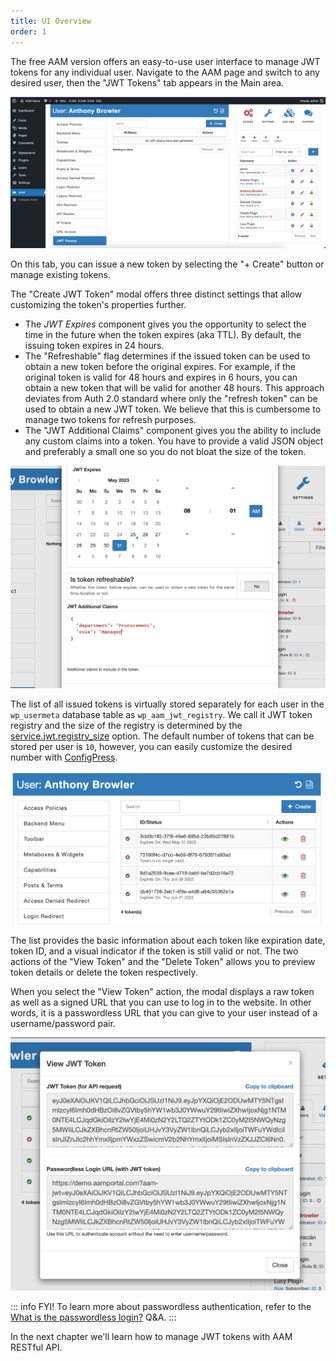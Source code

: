 ```yaml
---
title: UI Overview
order: 1
---
```


The free AAM version offers an easy-to-use user interface to manage JWT tokens for any individual user. Navigate to the AAM page and switch to any desired user, then the "JWT Tokens" tab appears in the Main area.

![AAM JWT Tokens Service](./assets/aam-jwt-tokens-tab.png)

On this tab, you can issue a new token by selecting the "+ Create" button or manage existing tokens.

The "Create JWT Token" modal offers three distinct settings that allow customizing the token's properties further.
- The *JWT Expires* component gives you the opportunity to select the time in the future when the token expires (aka TTL). By default, the issuing token expires in 24 hours.
- The "Refreshable" flag determines if the issued token can be used to obtain a new token before the original expires. For example, if the original token is valid for 48 hours and expires in 6 hours, you can obtain a new token that will be valid for another 48 hours. This approach deviates from Auth 2.0 standard where only the "refresh token" can be used to obtain a new JWT token. We believe that this is cumbersome to manage two tokens for refresh purposes.
- The "JWT Additional Claims" component gives you the ability to include any custom claims into a token. You have to provide a valid JSON object and preferably a small one so you do not bloat the size of the token.

![AAM Create JWT Token Modal](./assets/aam-create-token-modal.png)

The list of all issued tokens is virtually stored separately for each user in the `wp_usermeta` database table as `wp_aam_jwt_registry`. We call it JWT token registry and the size of the registry is determined by the [service.jwt.registry_size](/plugin/advanced-access-manager/configpress/service-jwt-registry-size) option. The default number of tokens that can be stored per user is `10`, however, you can easily customize the desired number with [ConfigPress](/plugin/advanced-access-manager/configpress/).

![AAM JWT Token List](./assets/aam-jwt-token-list.png)

The list provides the basic information about each token like expiration date, token ID, and a visual indicator if the token is still valid or not. The two actions of the "View Token" and the "Delete Token" allows you to preview token details or delete the token respectively.

When you select the "View Token" action, the modal displays a raw token as well as a signed URL that you can use to log in to the website. In other words, it is a passwordless URL that you can give to your user instead of a username/password pair.

![AAM Preview JWT Token](./assets/aam-preview-jwt-token.png)

::: info FYI!
To learn more about passwordless authentication, refer to the [What is the passwordless login?](/question/authentication/passwordless-login) Q&A.
:::

In the next chapter we'll learn how to manage JWT tokens with AAM RESTful API.